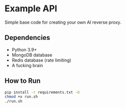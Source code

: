 # Example API
Simple base code for creating your own AI reverse proxy.

## Dependencies
- Python 3.9+
- MongoDB database
- Redis database (rate limiting)
- A fucking brain

## How to Run
```bash
pip install -r requirements.txt -U
chmod +x run.sh
./run.sh
```
